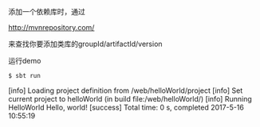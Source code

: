 添加一个依赖库时，通过

http://mvnrepository.com/

来查找你要添加类库的groupId/artifactId/version

运行demo

	$ sbt run

[info] Loading project definition from /web/helloWorld/project
[info] Set current project to helloWorld (in build file:/web/helloWorld/)
[info] Running HelloWorld 
Hello, world!
[success] Total time: 0 s, completed 2017-5-16 10:55:19







